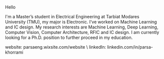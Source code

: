 
Hello

I'm a Master’s student in Electrical Engineering at Tarbiat Modares University (TMU), my major is Electronic. I've worked on Machine Learning and IC design.
My research interests are Machine Learning, Deep Learning, Computer Vision, Computer Architecture, RFIC and IC design.
I am currently looking for a Ph.D. position to further proceed in my education.

website: parsaeng.wixsite.com/website \\
linkedIn: linkedin.com/in/parsa-khorrami
<!---
parsa-k/parsa-k is a ✨ special ✨ repository because its `README.md` (this file) appears on your GitHub profile.
You can click the Preview link to take a look at your changes.
--->
